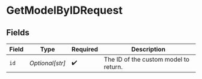 # GetModelByIDRequest


## Fields

| Field                                 | Type                                  | Required                              | Description                           |
| ------------------------------------- | ------------------------------------- | ------------------------------------- | ------------------------------------- |
| `id`                                  | *Optional[str]*                       | :heavy_check_mark:                    | The ID of the custom model to return. |